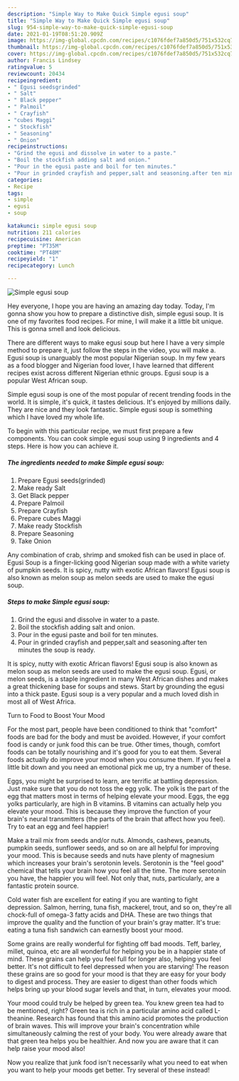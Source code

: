 ```yaml
---
description: "Simple Way to Make Quick Simple egusi soup"
title: "Simple Way to Make Quick Simple egusi soup"
slug: 954-simple-way-to-make-quick-simple-egusi-soup
date: 2021-01-19T08:51:20.909Z
image: https://img-global.cpcdn.com/recipes/c1076fdef7a850d5/751x532cq70/simple-egusi-soup-recipe-main-photo.jpg
thumbnail: https://img-global.cpcdn.com/recipes/c1076fdef7a850d5/751x532cq70/simple-egusi-soup-recipe-main-photo.jpg
cover: https://img-global.cpcdn.com/recipes/c1076fdef7a850d5/751x532cq70/simple-egusi-soup-recipe-main-photo.jpg
author: Francis Lindsey
ratingvalue: 5
reviewcount: 20434
recipeingredient:
- " Egusi seedsgrinded"
- " Salt"
- " Black pepper"
- " Palmoil"
- " Crayfish"
- "cubes Maggi"
- " Stockfish"
- " Seasoning"
- " Onion"
recipeinstructions:
- "Grind the egusi and dissolve in water to a paste."
- "Boil the stockfish adding salt and onion."
- "Pour in the egusi paste and boil for ten minutes."
- "Pour in grinded crayfish and pepper,salt and seasoning.after ten minutes the soup is ready."
categories:
- Recipe
tags:
- simple
- egusi
- soup

katakunci: simple egusi soup 
nutrition: 211 calories
recipecuisine: American
preptime: "PT35M"
cooktime: "PT48M"
recipeyield: "1"
recipecategory: Lunch

---
```



![Simple egusi soup](https://img-global.cpcdn.com/recipes/c1076fdef7a850d5/751x532cq70/simple-egusi-soup-recipe-main-photo.jpg)

Hey everyone, I hope you are having an amazing day today. Today, I'm gonna show you how to prepare a distinctive dish, simple egusi soup. It is one of my favorites food recipes. For mine, I will make it a little bit unique. This is gonna smell and look delicious.

There are different ways to make egusi soup but here I have a very simple method to prepare it, just follow the steps in the video, you will make a. Egusi soup is unarguably the most popular Nigerian soup. In my few years as a food blogger and Nigerian food lover, I have learned that different recipes exist across different Nigerian ethnic groups. Egusi soup is a popular West African soup.

Simple egusi soup is one of the most popular of recent trending foods in the world. It is simple, it's quick, it tastes delicious. It's enjoyed by millions daily. They are nice and they look fantastic. Simple egusi soup is something which I have loved my whole life.


To begin with this particular recipe, we must first prepare a few components. You can cook simple egusi soup using 9 ingredients and 4 steps. Here is how you can achieve it.

<!--inarticleads1-->

##### The ingredients needed to make Simple egusi soup:

1. Prepare  Egusi seeds(grinded)
1. Make ready  Salt
1. Get  Black pepper
1. Prepare  Palmoil
1. Prepare  Crayfish
1. Prepare cubes Maggi
1. Make ready  Stockfish
1. Prepare  Seasoning
1. Take  Onion


Any combination of crab, shrimp and smoked fish can be used in place of. Egusi Soup is a finger-licking good Nigerian soup made with a white variety of pumpkin seeds. It is spicy, nutty with exotic African flavors! Egusi soup is also known as melon soup as melon seeds are used to make the egusi soup. 

<!--inarticleads2-->

##### Steps to make Simple egusi soup:

1. Grind the egusi and dissolve in water to a paste.
1. Boil the stockfish adding salt and onion.
1. Pour in the egusi paste and boil for ten minutes.
1. Pour in grinded crayfish and pepper,salt and seasoning.after ten minutes the soup is ready.


It is spicy, nutty with exotic African flavors! Egusi soup is also known as melon soup as melon seeds are used to make the egusi soup. Egusi, or melon seeds, is a staple ingredient in many West African dishes and makes a great thickening base for soups and stews. Start by grounding the egusi into a thick paste. Egusi soup is a very popular and a much loved dish in most all of West Africa. 

Turn to Food to Boost Your Mood


For the most part, people have been conditioned to think that "comfort" foods are bad for the body and must be avoided. However, if your comfort food is candy or junk food this can be true. Other times, though, comfort foods can be totally nourishing and it's good for you to eat them. Several foods actually do improve your mood when you consume them. If you feel a little bit down and you need an emotional pick me up, try a number of these.

Eggs, you might be surprised to learn, are terrific at battling depression. Just make sure that you do not toss the egg yolk. The yolk is the part of the egg that matters most in terms of helping elevate your mood. Eggs, the egg yolks particularly, are high in B vitamins. B vitamins can actually help you elevate your mood. This is because they improve the function of your brain's neural transmitters (the parts of the brain that affect how you feel). Try to eat an egg and feel happier!

Make a trail mix from seeds and/or nuts. Almonds, cashews, peanuts, pumpkin seeds, sunflower seeds, and so on are all helpful for improving your mood. This is because seeds and nuts have plenty of magnesium which increases your brain's serotonin levels. Serotonin is the "feel good" chemical that tells your brain how you feel all the time. The more serotonin you have, the happier you will feel. Not only that, nuts, particularly, are a fantastic protein source.

Cold water fish are excellent for eating if you are wanting to fight depression. Salmon, herring, tuna fish, mackerel, trout, and so on, they're all chock-full of omega-3 fatty acids and DHA. These are two things that improve the quality and the function of your brain's gray matter. It's true: eating a tuna fish sandwich can earnestly boost your mood. 

Some grains are really wonderful for fighting off bad moods. Teff, barley, millet, quinoa, etc are all wonderful for helping you be in a happier state of mind. These grains can help you feel full for longer also, helping you feel better. It's not difficult to feel depressed when you are starving! The reason these grains are so good for your mood is that they are easy for your body to digest and process. They are easier to digest than other foods which helps bring up your blood sugar levels and that, in turn, elevates your mood.

Your mood could truly be helped by green tea. You knew green tea had to be mentioned, right? Green tea is rich in a particular amino acid called L-theanine. Research has found that this amino acid promotes the production of brain waves. This will improve your brain's concentration while simultaneously calming the rest of your body. You were already aware that that green tea helps you be healthier. And now you are aware that it can help raise your mood also!

Now you realize that junk food isn't necessarily what you need to eat when you want to help your moods get better. Try several of these instead!

